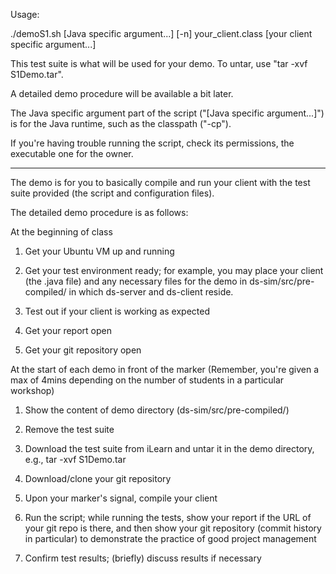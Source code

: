 Usage:

./demoS1.sh [Java specific argument...] [-n] your_client.class [your client specific argument...]

This test suite is what will be used for your demo. To untar, use "tar -xvf S1Demo.tar". 

A detailed demo procedure will be available a bit later.

The Java specific argument part of the script ("[Java specific argument...]") is for the Java runtime, such as the classpath ("-cp").

If you're having trouble running the script, check its permissions, the executable one for the owner.

------------------------------------------------------------------------------------

The demo is for you to basically compile and run your client with the test suite provided (the script and configuration files). 

The detailed demo procedure is as follows:



At the beginning of class

1. Get your Ubuntu VM up and running

2. Get your test environment ready; for example, you may place your client (the .java file) and any necessary files for the demo in ds-sim/src/pre-compiled/ in which ds-server and ds-client reside. 

3. Test out if your client is working as expected

4. Get your report open

5. Get your git repository open



At the start of each demo in front of the marker (Remember, you're given a max of 4mins depending on the number of students in a particular workshop)

1. Show the content of demo directory (ds-sim/src/pre-compiled/)

2. Remove the test suite

3. Download the test suite from iLearn and untar it in the demo directory, e.g., tar -xvf S1Demo.tar

4. Download/clone your git repository

5. Upon your marker's signal, compile your client

6. Run the script; while running the tests, show your report if the URL of your git repo is there, and then show your git repository (commit history in particular) to demonstrate the practice of good project management

7. Confirm test results; (briefly) discuss results if necessary
